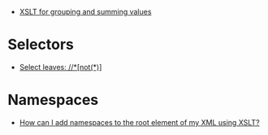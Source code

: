 * [XSLT for grouping and summing values](http://stackoverflow.com/questions/15112496/xslt-for-grouping-and-summing-values)

# Selectors
* [Select leaves: //\*[not(*)]](http://stackoverflow.com/questions/42530106/xslt-to-convert-dynamic-xml-to-csv-and-the-xml-nodes-are-not-completely-repetati)

# Namespaces
* [How can I add namespaces to the root element of my XML using XSLT?](http://stackoverflow.com/questions/15981488/how-can-i-add-namespaces-to-the-root-element-of-my-xml-using-xslt)
